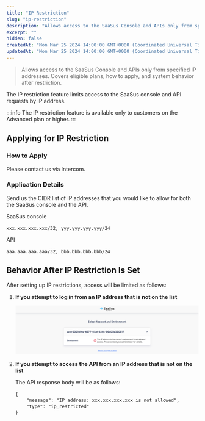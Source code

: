 ```yaml
---
title: "IP Restriction"
slug: "ip-restriction"
description: "Allows access to the SaaSus Console and APIs only from specified IP addresses. Covers eligible plans, how to apply, and system behavior after restriction."
excerpt: ""
hidden: false
createdAt: "Mon Mar 25 2024 14:00:00 GMT+0000 (Coordinated Universal Time)"
updatedAt: "Mon Mar 25 2024 14:00:00 GMT+0000 (Coordinated Universal Time)"
---
```


> Allows access to the SaaSus Console and APIs only from specified IP addresses. Covers eligible plans, how to apply, and system behavior after restriction.

The IP restriction feature limits access to the SaaSus console and API requests by IP address.

:::info
The IP restriction feature is available only to customers on the Advanced plan or higher.
:::

## Applying for IP Restriction

### How to Apply

Please contact us via Intercom.

### Application Details

Send us the CIDR list of IP addresses that you would like to allow for both the SaaSus console and the API.

  SaaSus console
  ```
  xxx.xxx.xxx.xxx/32, yyy.yyy.yyy.yyy/24
  ```
  API
  ```
  aaa.aaa.aaa.aaa/32, bbb.bbb.bbb.bbb/24
  ```

## Behavior After IP Restriction Is Set

After setting up IP restrictions, access will be limited as follows:

1. **If you attempt to log in from an IP address that is not on the list**

   ![ip-restriction-1](/img/part-4/application-settings/ip-restriction/ip-restriction-1.png)

2. **If you attempt to access the API from an IP address that is not on the list**

   The API response body will be as follows:
   ```
   {
       "message": "IP address: xxx.xxx.xxx.xxx is not allowed",
       "type": "ip_restricted"
   }
   ```